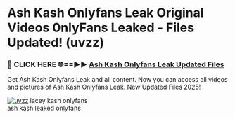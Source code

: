 # Ash Kash Onlyfans Leak Original Videos 0nlyFans Leaked - Files Updated! (uvzz)

<h3>🔴 CLICK HERE 🌐==►► <a href="https://tinyurl.com/3hn5wdd3" rel="nofollow">Ash Kash Onlyfans Leak Updated Files</a></h3>

Get Ash Kash Onlyfans Leak and all content. Now you can access all videos and pictures of Ash Kash Onlyfans Leak. New Updated Files 2025!

[![uvzz](https://i.imgur.com/4HnBqBT.gif)](https://tinyurl.com/3hn5wdd3)
lacey kash onlyfans<br>
ash kash leaked onlyfans